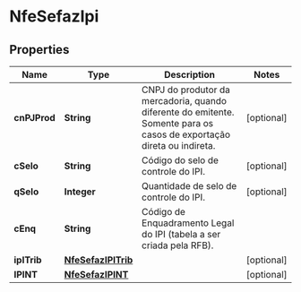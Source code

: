 

# NfeSefazIpi


## Properties

| Name | Type | Description | Notes |
|------------ | ------------- | ------------- | -------------|
|**cnPJProd** | **String** | CNPJ do produtor da mercadoria, quando diferente do emitente. Somente para os casos de exportação direta ou indireta. |  [optional] |
|**cSelo** | **String** | Código do selo de controle do IPI. |  [optional] |
|**qSelo** | **Integer** | Quantidade de selo de controle do IPI. |  [optional] |
|**cEnq** | **String** | Código de Enquadramento Legal do IPI (tabela a ser criada pela RFB). |  |
|**ipITrib** | [**NfeSefazIPITrib**](NfeSefazIPITrib.md) |  |  [optional] |
|**IPINT** | [**NfeSefazIPINT**](NfeSefazIPINT.md) |  |  [optional] |




